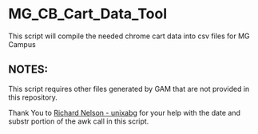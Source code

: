 # MG_CB_Cart_Data_Tool
This script will compile the needed chrome cart data into csv files for MG Campus

<h2><b>NOTES: </b></h2>This script requires other files generated by GAM that are not provided in this repository.

Thank You to <a href="https://github.com/unixabg"/>Richard Nelson - unixabg</a> for your help with the date and substr portion of the awk call in this script.
